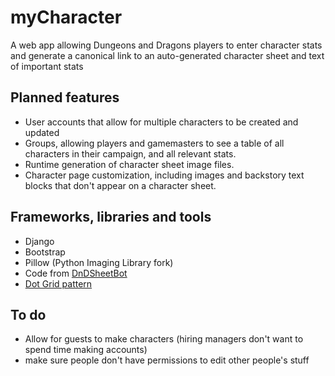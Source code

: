 # myCharacter
A web app allowing Dungeons and Dragons players to enter character stats and generate a canonical link to an auto-generated character sheet and text of important stats
## Planned features
* User accounts that allow for multiple characters to be created and updated
* Groups, allowing players and gamemasters to see a table of all characters in their campaign, and all relevant stats.
* Runtime generation of character sheet image files.
* Character page customization, including images and backstory text blocks that don't appear on a character sheet.
## Frameworks, libraries and tools
* Django
* Bootstrap
* Pillow (Python Imaging Library fork)
* Code from [DnDSheetBot](https://github.com/TyTyDavis/CharacterSheetBot)
* [Dot Grid pattern](https://www.toptal.com/designers/subtlepatterns/dot-grid-pattern/)

## To do
* Allow for guests to make characters (hiring managers don't want to spend time making accounts)
* make sure people don't have permissions to edit other people's stuff
